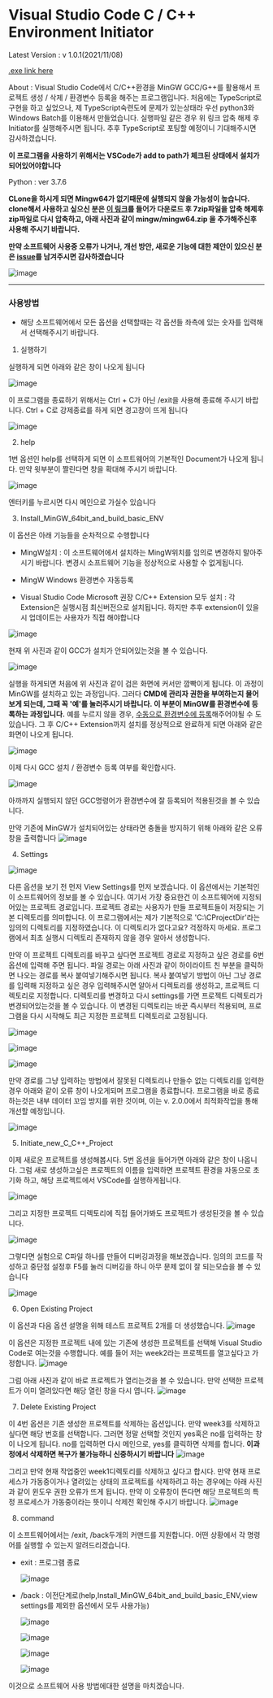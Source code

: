 # Visual Studio Code C / C++ Environment Initiator

Latest Version : v 1.0.1(2021/11/08)

[.exe link here](https://drive.google.com/file/d/1DF6sLkyjA7dk-HW--5YVjT6SstYgTW2X/view?usp=sharing)

About : Visual Studio Code에서 C/C++환경을 MinGW GCC/G++를 활용해서 프로젝트 생성 / 삭제 / 환경변수 등록을 해주는 프로그램입니다. 처음에는 TypeScript로 구현을 하고 싶었으나, 제 TypeScript숙련도에 문제가 있는상태라 우선 python3와 Windows Batch를 이용해서 만들었습니다. 실행파일 같은 경우 위 링크 압축 해제 후 Initiator를 실행해주시면 됩니다. 추후 TypeScript로 포팅할 예정이니 기대해주시면 감사하겠습니다.

**이 프로그램을 사용하기 위해서는 VSCode가 add to path가 체크된 상태에서 설치가 되어있어야합니다**

Python : ver 3.7.6

**CLone을 하시게 되면 Mingw64가 없기때문에 실행되지 않을 가능성이 높습니다. clone해서 사용하고 싶으신 분은 [이 링크](https://sourceforge.net/projects/mingw-w64/files/Toolchains%20targetting%20Win64/Personal%20Builds/mingw-builds/8.1.0/threads-posix/seh/x86_64-8.1.0-release-posix-seh-rt_v6-rev0.7z/download)를 들어가 다운로드 후 7zip파일을 압축 해제후 zip파일로 다시 압축하고, 아래 사진과 같이 mingw/mingw64.zip 을 추가해주신후 사용해 주시기 바랍니다.** 

**만약 소프트웨어 사용중 오류가 나거나, 개선 방안, 새로운 기능에 대한 제안이 있으신 분은 [issue](https://github.com/J-hoplin1/VSCode_C_CPP_Env_Initiator/issues)를 남겨주시면 감사하겠습니다**

![image](https://user-images.githubusercontent.com/45956041/140670957-686fe01c-273f-4930-b9c8-090d1888d2b5.png)

---

### 사용방법

* 해당 소프트웨어에서 모든 옵션을 선택할때는 각 옵션들 좌측에 있는 숫자를 입력해서 선택해주시기 바랍니다. 

1. 실행하기

실행하게 되면 아래와 같은 창이 나오게 됩니다

![image](https://user-images.githubusercontent.com/45956041/140671252-4ec54a91-0384-4270-b6a0-e844518b4a4a.png)

이 프로그램을 종료하기 위해서는 Ctrl + C가 아닌 /exit을 사용해 종료해 주시기 바랍니다. Ctrl + C로 강제종료를 하게 되면 경고창이 뜨게 됩니다

![image](https://user-images.githubusercontent.com/45956041/140671399-6015d74c-6750-4c0e-81b4-ce97b4ab829c.png)

2. help

1번 옵션인 help를 선택하게 되면 이 소프트웨어의 기본적인 Document가 나오게 됩니다. 만약 윗부분이 짤린다면 창을 확대해 주시기 바랍니다.

![image](https://user-images.githubusercontent.com/45956041/140671515-a22d2407-d861-4725-b6d5-1aaf5c1e2069.png)

엔터키를 누르시면 다시 메인으로 가실수 있습니다

3. Install_MinGW_64bit_and_build_basic_ENV

이 옵션은 아래 기능들을 순차적으로 수행합니다

  - MingW설치 : 이 소프트웨어에서 설치하는 MingW위치를 임의로 변경하지 말아주시기 바랍니다. 변경시 소프트웨어 기능을 정상적으로 사용할 수 없게됩니다.

  - MingW Windows 환경변수 자동등록 
  
  - Visual Studio Code Microsoft 권장 C/C++ Extension 모두 설치 : 각 Extension은 실행시점 최신버전으로 설치됩니다. 하지만 추후 extension이 있을시 업데이트는 사용자가 직접 해야합니다

![image](https://user-images.githubusercontent.com/45956041/140671866-3c87d282-3c73-48d1-b365-6403a4ae8735.png)

현재 위 사진과 같이 GCC가 설치가 안되어있는것을 볼 수 있습니다.

![image](https://user-images.githubusercontent.com/45956041/140671895-a9a42680-19c6-478a-9170-bd2374e113f6.png)

실행을 하게되면 처음에 위 사진과 같이 검은 화면에 커서만 깜빡이게 됩니다. 이 과정이 MinGW를 설치하고 있는 과정입니다. 그러다 **CMD에 관리자 권한을 부여하는지 물어보게 되는데, 그때 꼭 '예'를 눌러주시기 바랍니다. 이 부분이 MinGW를 환경변수에 등록하는 과정입니다.** 예를 누르지 않을 경우, [수동으로 환경변수에 등록](https://velog.io/@andrewyoon10/VSCode%EC%97%90%EC%84%9C-CC-%EC%BB%B4%ED%8C%8C%EC%9D%BC-%EB%B0%8F-%EB%94%94%EB%B2%84%EA%B9%85-%ED%99%98%EA%B2%BD-%EB%A7%8C%EB%93%A4%EA%B8%B0)해주어야될 수 도 있습니다. 그 후 C/C++ Extension까지 설치를 정상적으로 완료하게 되면 아래와 같은 화면이 나오게 됩니다. 

![image](https://user-images.githubusercontent.com/45956041/140672155-c34aa602-fe58-4b46-9634-2b2f36f58b7a.png)

이제 다시 GCC 설치 / 환경변수 등록 여부를 확인합시다.

![image](https://user-images.githubusercontent.com/45956041/140672221-7c838c5c-c165-412f-9363-44d18fbb2dbf.png)

아까까지 실행되지 않던 GCC명령어가 환경변수에 잘 등록되어 적용된것을 볼 수 있습니다.

만약 기존에 MinGW가 설치되어있는 상태라면 충돌을 방지하기 위해 아래와 같은 오류창을 출력합니다
![image](https://user-images.githubusercontent.com/45956041/140674239-93804c46-463d-4c22-a974-c0c1e66ec986.png)


4. Settings

![image](https://user-images.githubusercontent.com/45956041/140672498-732eaa66-e056-4b6b-8df3-1d27a61739af.png)

다른 옵션을 보기 전 먼저 View Settings를 먼저 보겠습니다. 이 옵션에서는 기본적인 이 소프트웨어의 정보를 볼 수 있습니다. 여기서 가장 중요한건 이 소프트웨어에 지정되어있는 프로젝트 경로입니다. 프로젝트 경로는 사용자가 만들 프로젝트들이 저장되는 기본 디렉토리를 의미합니다. 이 프로그램에서는 제가 기본적으로 'C:\CProjectDir'라는 임의의 디렉토리를 지정하였습니다. 이 디렉토리가 없다고요? 걱정하지 마세요. 프로그램에서 최초 실행시 디렉토리 존재하지 않을 경우 알아서 생성합니다.

만약 이 프로젝트 디렉토리를 바꾸고 싶다면 프로젝트 경로로 지정하고 싶은 경로를 6번 옵션에 입력해 주면 됩니다. 파일 경로는 아래 사진과 같이 하이라이트 친 부분을 클릭하면 나오는 경로를 복사 붙여넣기해주시면 됩니다. 복사 붙여넣기 방법이 아닌 그냥 경로를 입력해 지정하고 싶은 경우 입력해주시면 알아서 디렉토리를 생성하고, 프로젝트 디렉토리로 지정합니다. 디렉토리를 변경하고 다시 settings를 가면 프로젝트 디렉토리가 변경되어있는것을 볼 수 있습니다. 이 변경된 디렉토리는 바꾼 즉시부터 적용되며, 프로그램을 다시 시작해도 최근 지정한 프로젝트 디렉토리로 고정됩니다.

![image](https://user-images.githubusercontent.com/45956041/140672828-e9050f2b-8d06-4074-9c33-7075d2315284.png)


![image](https://user-images.githubusercontent.com/45956041/140672804-6eac71d1-ce88-4818-84c0-1236e89f4914.png)


![image](https://user-images.githubusercontent.com/45956041/140673064-419a6daa-2633-4f1d-a1dc-679f47c2054e.png)


만약 경로를 그냥 입력하는 방법에서 잘못된 디렉토리나 만들수 없는 디렉토리를 입력한 경우 아래와 같이 오류 창이 나오게되며 프로그램을 종료합니다. 프로그램을 바로 종료하는것은 내부 데이터 꼬임 방지를 위한 것이며, 이는 v. 2.0.0에서 최적화작업을 통해 개선할 예정입니다.

![image](https://user-images.githubusercontent.com/45956041/140673000-e235a477-f9f8-487a-a2c2-5c0159fa47f6.png)

5. Initiate_new_C_C++_Project

이제 새로운 프로젝트를 생성해봅시다. 5번 옵션을 들어가면 아래와 같은 창이 나옵니다. 그럼 새로 생성하고싶은 프로젝트의 이름을 입력하면 프로젝트 환경을 자동으로 초기화 하고, 해당 프로젝트에서 VSCode를 실행하게됩니다.

![image](https://user-images.githubusercontent.com/45956041/140673299-c293d47d-b429-4922-a848-0d9d33eb83e8.png)

그리고 지정한 프로젝트 디렉토리에 직접 들어가봐도 프로젝트가 생성된것을 볼 수 있습니다.

![image](https://user-images.githubusercontent.com/45956041/140673349-b1b9b18d-50d7-4c31-b5c5-84a079e55667.png)

그렇다면 실험으로 C파일 하나를 만들어 디버깅과정을 해보겠습니다. 임의의 코드를 작성하고 중단점 설정후 F5를 눌러 디버깅을 하니 아무 문제 없이 잘 되는모습을 볼 수 있습니다

![image](https://user-images.githubusercontent.com/45956041/140673549-d62fe0a0-7f2d-423d-9cdb-018fba66c458.png)

6. Open Existing Project

이 옵션과 다음 옵션 설명을 위해 테스트 프로젝트 2개를 더 생성했습니다.
![image](https://user-images.githubusercontent.com/45956041/140673809-cf0a0117-338d-47ad-98f6-9afb7542ff79.png)


이 옵션은 지정한 프로젝트 내에 있는 기존에 생성한 프로젝트를 선택해 Visual Studio Code로 여는것을 수행합니다. 예를 들어 저는 week2라는 프로젝트를 열고싶다고 가정합니다.
![image](https://user-images.githubusercontent.com/45956041/140673711-30c2558b-5cee-4f2e-adb6-fe0b5f1e5750.png)

그럼 아래 사진과 같이 바로 프로젝트가 열리는것을 볼 수 있습니다. 만약 선택한 프로젝트가 이미 열려있다면 해당 열린 창을 다시 엽니다.
![image](https://user-images.githubusercontent.com/45956041/140673772-0da10ada-e12a-41e9-b4f1-ec659c4a9e4a.png)

7. Delete Existing Project

이 4번 옵션은 기존 생성한 프로젝트를 삭제하는 옵션입니다. 만약 week3를 삭제하고 싶다면 해당 번호를 선택합니다. 그러면 정말 선택할 것인지 yes혹은 no를 입력하는 창이 나오게 됩니다. no를 입력하면 다시 메인으로, yes를 클릭하면 삭제를 합니다. **이과정에서 삭제하면 복구가 불가능하니 신중하시기 바랍니다**
![image](https://user-images.githubusercontent.com/45956041/140673960-f75e45aa-5b1b-4098-b502-a28f73f06e94.png)

그리고 만약 현재 작업중인 week1디렉토리를 삭제하고 싶다고 합시다. 만약 현재 프로세스가 가동중이거나 열려있는 상태의 프로젝트를 삭제하려고 하는 경우에는 아래 사진과 같이 윈도우 권한 오류가 뜨게 됩니다. 만약 이 오류창이 뜬다면 해당 프로젝트의 특정 프로세스가 가동중이라는 뜻이니 삭제전 확인해 주시기 바랍니다.
![image](https://user-images.githubusercontent.com/45956041/140674035-beb8113f-4214-499f-bc5f-970662637396.png)

8. command

이 소프트웨어에서는 /exit, /back두개의 커맨드를 지원합니다. 어떤 상황에서 각 명령어를 실행할 수 있는지 알려드리겠습니다.

- exit : 프로그램 종료

  ![image](https://user-images.githubusercontent.com/45956041/140674170-bc31a916-019b-40fb-ada7-f00e8b06610a.png)
  
- /back : 이전단계로(help,Install_MinGW_64bit_and_build_basic_ENV,view settings를 제외한 옵션에서 모두 사용가능)

  ![image](https://user-images.githubusercontent.com/45956041/140674295-3f1b4af9-d215-4a86-8268-27e9ffe7e27b.png)

  ![image](https://user-images.githubusercontent.com/45956041/140674321-45b350bd-7648-4117-8704-ba6eaa21e69a.png)
  
  ![image](https://user-images.githubusercontent.com/45956041/140674360-b503b469-4047-44cc-828a-d596112aa77f.png)
  
  ![image](https://user-images.githubusercontent.com/45956041/140674387-a3fbbc29-3583-4240-9215-41c3639e6f15.png)

이것으로 소프트웨어 사용 방법에대한 설명을 마치겠습니다. 
